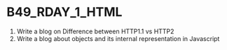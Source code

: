 # B49_RDAY_1_HTML
1. Write a blog on Difference between HTTP1.1 vs HTTP2
2. Write a blog about objects and its internal representation in Javascript
